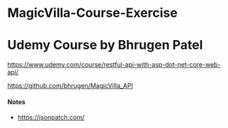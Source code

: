 # MagicVilla-Course-Exercise
# Udemy Course by Bhrugen Patel

https://www.udemy.com/course/restful-api-with-asp-dot-net-core-web-api/

https://github.com/bhrugen/MagicVilla_API

#### Notes
- https://jsonpatch.com/

